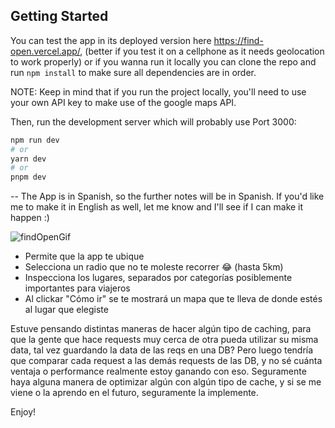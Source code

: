 

## Getting Started

You can test the app in its deployed version here https://find-open.vercel.app/, (better if you test it on a cellphone as it needs geolocation to work properly) or if you wanna run it locally you can clone the repo and run `npm install` to make sure all dependencies are in order.

NOTE: Keep in mind that if you run the project locally, you'll need to use your own API key to make use of the google maps API.



Then, run the development server which will probably use Port 3000:

```bash
npm run dev
# or
yarn dev
# or
pnpm dev
```

-- The App is in Spanish, so the further notes will be in Spanish. If you'd like me to make it in English as well, let me know and I'll see if I can make it happen :)

![findOpenGif](https://github.com/jinitsuga/find-open/assets/73081185/3cd1accf-bd5e-45ce-8520-17a717f342d4)

- Permite que la app te ubique
- Selecciona un radio que no te moleste recorrer 😂 (hasta 5km)
- Inspecciona los lugares, separados por categorías posiblemente importantes para viajeros
- Al clickar "Cómo ir" se te mostrará un mapa que te lleva de donde estés al lugar que elegiste

Estuve pensando distintas maneras de hacer algún tipo de caching, para que la gente que hace requests muy cerca de otra pueda utilizar su misma data, tal vez guardando la data de las reqs en una DB? Pero luego tendría que comparar cada request a las demás requests de las DB, y no sé cuánta ventaja o performance realmente estoy ganando con eso.
Seguramente haya alguna manera de optimizar algún con algún tipo de cache, y si se me viene o la aprendo en el futuro, seguramente la implemente.

Enjoy!
